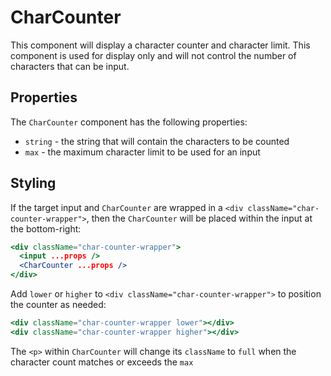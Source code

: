 # CharCounter

This component will display a character counter and character limit. This component is used for display only and will not control the number of characters that can be input.

## Properties

The `CharCounter` component has the following properties:

- `string` - the string that will contain the characters to be counted
- `max` - the maximum character limit to be used for an input

## Styling

If the target input and `CharCounter` are wrapped in a `<div className="char-counter-wrapper">`, then the `CharCounter` will be placed within the input at the bottom-right:

```jsx
<div className="char-counter-wrapper">
  <input ...props />
  <CharCounter ...props />
</div>
```

Add `lower` or `higher` to `<div className="char-counter-wrapper">` to position the counter as needed:

```jsx
<div className="char-counter-wrapper lower"></div>
<div className="char-counter-wrapper higher"></div>
```

The `<p>` within `CharCounter` will change its `className` to `full` when the character count matches or exceeds the `max`

